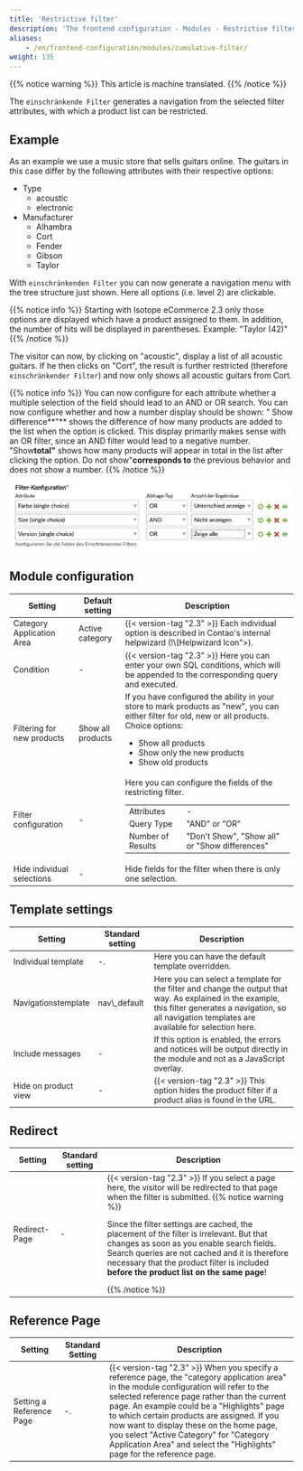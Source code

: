 ```yaml
---
title: 'Restrictive filter'
description: 'The frontend configuration - Modules - Restrictive filter'
aliases:
    - /en/frontend-configuration/modules/cumulative-filter/
weight: 135
---
```


{{% notice warning %}}
This article is machine translated.
{{% /notice %}}

The `einschränkende Filter` generates a navigation from the selected filter attributes, with which a product list can be restricted.

## Example

As an example we use a music store that sells guitars online. The guitars in this case differ by the following attributes with their respective options:

- Type
  - acoustic
  - electronic
- Manufacturer
  - Alhambra
  - Cort
  - Fender
  - Gibson
  - Taylor

With `einschränkenden Filter` you can now generate a navigation menu with the tree structure just shown. Here all options (i.e. level 2) are clickable.

{{% notice info %}}
 Starting with Isotope eCommerce 2.3 only those options are displayed which have a product assigned to them. In addition, the number of hits will be displayed in parentheses. Example: "Taylor (42)"
{{% /notice %}}

The visitor can now, by clicking on "acoustic", display a list of all acoustic guitars. If he then clicks on "Cort", the result is further restricted (therefore `einschränkender Filter`) and now only shows all acoustic guitars from Cort.

{{% notice info %}}
 You can now configure for each attribute whether a multiple selection of the field should lead to an AND or OR search. You can now configure whether and how a number display should be shown: " Show difference**"** shows the difference of how many products are added to the list when the option is clicked. This display primarily makes sense with an OR filter, since an AND filter would lead to a negative number. "Show**total"** shows how many products will appear in total in the list after clicking the option. Do not show"**corresponds to** the previous behavior and does not show a number.
{{% /notice %}}

![The settings for the attributes](attribute-config.png)

## Module configuration

<table>
    <thead>
    <tr>
        <th>Setting</th>
        <th>Default setting</th>
        <th>Description</th>
    </tr>
    </thead>
    <tbody>
    <tr>
        <td>Category Application Area</td>
        <td>Active category</td>
        <td>{{< version-tag "2.3" >}} Each individual option is described in Contao's internal helpwizard (!\[Helpwizard Icon">).</td>
    </tr>
    <tr>
        <td>Condition</td>
        <td>-</td>
        <td>{{< version-tag "2.3" >}} Here you can enter your own SQL conditions, which will be appended to the corresponding query and executed.</td>
    </tr>
    <tr>
        <td>Filtering for new products</td>
        <td>Show all products</td>
        <td>If you have configured the ability in your store to mark products as "new", you can either filter for old, new or all products.
            <br>Choice options:
            <ul>
                <li>Show all products</li>
                <li>Show only the new products</li>
                <li>Show old products</li>
            </ul>
        </td>
    </tr>
    <tr>
        <td>Filter configuration</td>
        <td>-</td>
        <td>Here you can configure the fields of the restricting filter.
            <table>
                <tbody>
                <tr>
                    <td>Attributes</td>
                    <td>-</td>
                </tr>
                <tr>
                    <td>Query Type</td>
                    <td>"AND" or "OR"</td>
                </tr>
                <tr>
                    <td>Number of Results</td>
                    <td>"Don't Show", "Show all" or "Show differences"</td>
                </tr>
                </tbod>
            </table>
        </td>
    </tr>
    <tr>
        <td>Hide individual selections</td>
        <td>-</td>
        <td>Hide fields for the filter when there is only one selection.</td>
    </tr>
    </tbody>
</table> <h2>Template settings</h2>
<table>
    <thead>
    <tr>
        <th>Setting</th>
        <th>Standard setting</th>
        <th>Description</th>
    </tr>
    </thead>
    <tbody>
    <tr>
        <td>Individual template</td>
        <td>-.</td>
        <td>Here you can have the default template overridden.</td>
    </tr>
    <tr>
        <td>Navigationstemplate</td>
        <td>nav\_default</td>
        <td>Here you can select a template for the filter and change the output that way. As explained in the example, this filter generates a navigation, so all navigation templates are available for selection here.</td>
    </tr>
    <tr>
        <td>Include messages</td>
        <td>-</td>
        <td>If this option is enabled, the errors and notices will be output directly in the module and not as a JavaScript overlay.</td>
    </tr>
    <tr>
        <td>Hide on product view</td>
        <td>-</td>
        <td>{{< version-tag "2.3" >}} This option hides the product filter if a product alias is found in the URL.</td>
    </tr>
    </tbody>
</table> <h2>Redirect</h2>
<table>
    <thead>
    <tr>
        <th>Setting</th>
        <th>Standard setting</th>
        <th>Description</th>
    </tr>
    </thead>
    <tbody>
    <tr>
        <td>Redirect-Page</td>
        <td>-</td>
        <td>{{< version-tag "2.3" >}} If you select a page here, the visitor will be redirected to that page when the filter is submitted.
        {{% notice warning %}}<p>Since the filter settings are cached, the placement of the filter is irrelevant. But that changes as soon as you enable search fields. Search queries are not cached and it is therefore necessary that the product filter is included <strong>before the product list on the same page</strong>!</p>{{% /notice %}}
        </td>
    </tr>
    </tbody>
</table> <h2>Reference Page</h2>
<table>
    <thead>
    <tr>
        <th>Setting</th>
        <th>Standard Setting</th>
        <th>Description</th>
    </tr>
    </thead>
    <tbody>
    <tr>
        <td>Setting a Reference Page</td>
        <td>-.</td>
        <td>{{< version-tag "2.3" >}} When you specify a reference page, the "category application area" in the module configuration will refer to the selected reference page rather than the current page. An example could be a "Highlights" page to which certain products are assigned. If you now want to display these on the home page, you select "Active Category" for "Category Application Area" and select the "Highlights" page for the reference page.</td>
    </tr>
    </tbody>
</table></td></tr></tbody></table>

